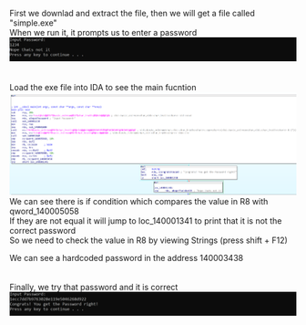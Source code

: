 First we downlad and extract the file, then we will get a file called "simple.exe"  
When we run it, it prompts us to enter a password  
![wrong](wrong.png)  
<br><br>
Load the exe file into IDA to see the main fucntion  
![main](main.png)  
We can see there is if condition which compares the value in R8 with qword_140005058  
If they are not equal it will jump to loc_140001341 to print that it is not the correct password  
So we need to check the value in R8 by viewing Strings (press shift + F12)

We can see a hardcoded password in the address 140003438  
<br><br>
Finally, we try that password and it is correct  
![correct](correct.png)
